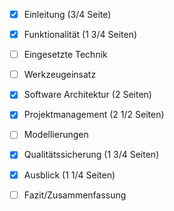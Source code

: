 - [x] Einleitung  (3/4 Seite)
- [x] Funktionalität  (1 3/4 Seiten)
- [ ] Eingesetzte Technik  
- [ ] Werkzeugeinsatz  
- [x] Software Architektur  (2 Seiten)
- [x] Projektmanagement  (2 1/2 Seiten)
- [ ] Modellierungen  
- [x] Qualitätssicherung  (1 3/4 Seiten)
- [x] Ausblick  (1 1/4 Seiten)
- [ ] Fazit/Zusammenfassung  

